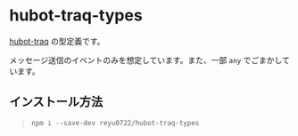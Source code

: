 # hubot-traq-types

[hubot-traq](https://github.com/sapphi-red/hubot-traq) の型定義です。

メッセージ送信のイベントのみを想定しています。また、一部 `any` でごまかしています。

## インストール方法

> `npm i --save-dev reyu0722/hubot-traq-types`